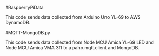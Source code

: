 #RaspberryPiData

This code sends data collected from Arduino Uno YL-69 to AWS DynamoDB.

#MQTT-MongoDB.py

This code sends data collected from Node MCU Amica YL-69 LED and Node MCU Amica VMA 311 to a paho.mqtt.client and MongoDB.
